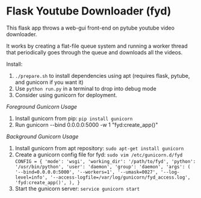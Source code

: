 # Flask Youtube Downloader (fyd)

This flask app throws a web-gui front-end on pytube youtube video downloader. 

It works by creating a flat-file queue system and running a worker thread that periodically goes through the queue and downloads all the videos.

Install:
 1. `./prepare.sh` to install dependencies using apt (requires flask, pytube, and gunicorn if you want it)
 2. Use `python run.py` in a terminal to drop into debug mode
 3. Consider using gunicorn for deployment. 

*Foreground Gunicorn Usage*
 1. Install gunicorn from pip: `pip install gunicorn`
 2. Run gunicorn --bind 0.0.0.0:5000 -w 1 "fyd:create_app()"

*Background Gunicorn Usage*
 1. Install gunicorn from apt repository: `sudo apt-get install gunicorn`
 2. Create a gunicorn config file for fyd: `sudo vim /etc/gunicorn.d/fyd`
`
CONFIG = {
    'mode': 'wsgi',
    'working_dir': '/path/to/fyd',
      'python': '/usr/bin/python',
    'user': 'daemon',
    'group': 'daemon',
    'args': (
        '--bind=0.0.0.0:5000',
        '--workers=1',
        '--umask=0027',
        '--log-level=info',
        '--access-logfile=/var/log/gunicorn/fyd_access.log',
        'fyd:create_app()',
    ),
}
`
 3. Start the gunicorn server: `service gunicorn start` 
